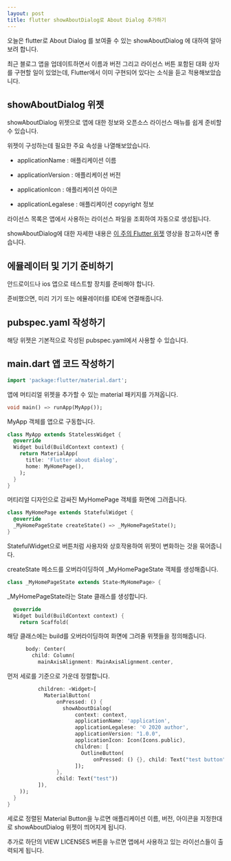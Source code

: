 ```yaml
---
layout: post
title: flutter showAboutDialog로 About Dialog 추가하기
---
```


오늘은 flutter로 About Dialog 를 보여줄 수 있는 showAboutDialog 에 대하여 알아보려 합니다.

최근 블로그 앱을 업데이트하면서 이름과 버전 그리고 라이선스 버튼 포함된 대화 상자를 구현할 일이 있었는데, Flutter에서 이미 구현되어 있다는 소식을 듣고 적용해보았습니다.

## showAboutDialog 위젯

showAboutDialog 위젯으로 앱에 대한 정보와 오픈소스 라이선스 매뉴를 쉽게 준비할 수 있습니다.

위젯이 구성하는데 필요한 주요 속성을 나열해보았습니다.

* applicationName : 애플리케이션 이름

* applicationVersion : 애플리케이션 버전

* applicationIcon : 애플리케이션 아이콘

* applicationLegalese : 애플리케이션 copyright 정보

라이선스 목록은 앱에서 사용하는 라이선스 파일을 조회하여 자동으로 생성됩니다.

showAboutDialog에 대한 자세한 내용은 [이 주의 Flutter 위젯](https://youtu.be/YFCSODyFxbE) 영상을 참고하시면 좋습니다.

## 에뮬레이터 및 기기 준비하기

안드로이드나 ios 앱으로 테스트할 장치를 준비해야 합니다.

준비했으면, 미리 기기 또는 에뮬레이터를 IDE에 연결해줍니다.

## pubspec.yaml 작성하기

해당 위젯은 기본적으로 작성된 pubspec.yaml에서 사용할 수 있습니다.

## main.dart 앱 코드 작성하기

```dart
import 'package:flutter/material.dart';
```

앱에 머티리얼 위젯을 추가할 수 있는 material 패키지를 가져옵니다.

```dart
void main() => runApp(MyApp());
```

MyApp 객체를 앱으로 구동합니다.

```dart
class MyApp extends StatelessWidget {
  @override
  Widget build(BuildContext context) {
    return MaterialApp(
      title: 'Flutter about dialog',
      home: MyHomePage(),
    );
  }
}
```

머티리얼 디자인으로 감싸진 MyHomePage 객체를 화면에 그려줍니다.

```dart
class MyHomePage extends StatefulWidget {
  @override
  _MyHomePageState createState() => _MyHomePageState();
}
```

StatefulWidget으로 버튼처럼 사용자와 상호작용하여 위젯이 변화하는 것을 묶어줍니다.

createState 메소드를 오버라이딩하여 \_MyHomePageState 객체를 생성해줍니다.

```dart
class _MyHomePageState extends State<MyHomePage> {
```

\_MyHomePageState라는 State 클래스를 생성합니다.

```dart
  @override
  Widget build(BuildContext context) {
    return Scaffold(
```

해당 클래스에는 build를 오버라이딩하여 화면에 그려줄 위젯들을 정의해줍니다.

```dart
      body: Center(
        child: Column(
          mainAxisAlignment: MainAxisAlignment.center,
```

먼저 세로를 기준으로 가운데 정렬합니다.

```dart
          children: <Widget>[
            MaterialButton(
                onPressed: () {
                  showAboutDialog(
                      context: context,
                      applicationName: 'application',
                      applicationLegalese: '© 2020 author',
                      applicationVersion: "1.0.0",
                      applicationIcon: Icon(Icons.public),
                      children: [
                        OutlineButton(
                            onPressed: () {}, child: Text("test button")),
                      ]);
                },
                child: Text("test"))
          ]),
    ));
  }
}
```

세로로 정렬된 Material Button을 누르면 애플리케이션 이름, 버전, 아이콘을 지정한대로 showAboutDialog 위젯이 띄어지게 됩니다.

추가로 하단의 VIEW LICENSES 버튼을 누르면 앱에서 사용하고 있는 라이선스들이 출력되게 됩니다.